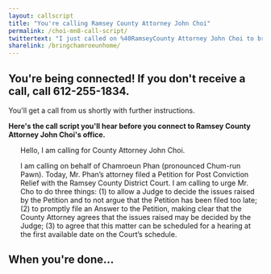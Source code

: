 ```yaml
---
layout: callscript
title: "You're calling Ramsey County Attorney John Choi"
permalink: /choi-mn8-call-script/
twittertext: "I just called on %40RamseyCounty Attorney John Choi to bring Chamroeun Phan home. Call%3A"
sharelink: /bringchamroeunhome/
---
```


## You're being connected! If you don't receive a call, call 612-255-1834.

You'll get a call from us shortly with further instructions.

__Here's the call script you'll hear before you connect to Ramsey County Attorney John Choi's office.__

<div class="featurebox">
<ul class="script">


Hello, I am calling for County Attorney John Choi.

I am calling on behalf of Chamroeun Phan (pronounced Chum-run Pawn). Today, Mr. Phan’s attorney filed a Petition for Post Conviction Relief with the Ramsey County District Court. I am calling to urge Mr. Cho to do three things: (1) to allow a Judge to decide the issues raised by the Petition and to not argue that the Petition has been filed too late; (2) to promptly file an Answer to the Petition, making clear that the County Attorney agrees that the issues raised may be decided by the Judge; (3) to agree that this matter can be scheduled for a hearing at the first available date on the Court’s schedule.
</ul>
</div>

## When you're done...
